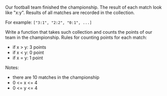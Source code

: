 Our football team finished the championship.
The result of each match look like "x:y". Results of all matches are recorded in the collection.

For example:
```["3:1", "2:2", "0:1", ...]```

Write a function that takes such collection and counts the points of our team in the championship.
Rules for counting points for each match:
- if x > y: 3 points
- if x < y: 0 point
- if x = y: 1 point

Notes:
- there are 10 matches in the championship
- 0 <= x <= 4
- 0 <= y <= 4